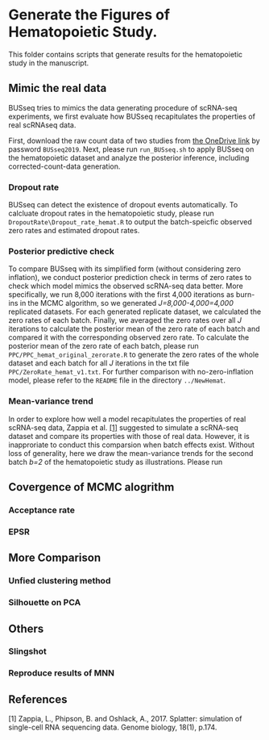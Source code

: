 # Generate the Figures of Hematopoietic Study.

This folder contains scripts that generate results for the hematopoietic study in the manuscript.

## Mimic the real data

BUSseq tries to mimics the data generating procedure of scRNA-seq experiments, we first evaluate how BUSseq recapitulates the properties of real scRNAseq data.

First, download the raw count data of two studies from [the OneDrive link](https://mycuhk-my.sharepoint.com/:u:/g/personal/1155082896_link_cuhk_edu_hk/EW-UIYqDLIRNk8DwWP823AUBKmeh_c9__Rs-7YrtOO34zA?e=PJlW1u) by password `BUSseq2019`. Next, please run `run_BUSseq.sh` to apply BUSseq on the hematopoietic dataset and analyze the posterior inference, including corrected-count-data generation.  

### Dropout rate

BUSseq can detect the existence of dropout events automatically. To calcluate dropout rates in the hematopoietic study, please run `DropoutRate\Dropout_rate_hemat.R` to output the batch-speicfic observed zero rates and estimated dropout rates.

### Posterior predictive check 

To compare BUSseq with its simplified form (without considering zero inflation), we conduct posterior prediction check in terms of zero rates to check which model mimics the observed scRNA-seq data better. More specifically, we run 8,000 iterations with the first 4,000 iterations as burn-ins in the MCMC algorithm, so we generated *J=8,000-4,000=4,000* replicated datasets. For each generated replicate dataset, we calculated the zero rates of each batch. Finally, we averaged the zero rates over all *J* iterations to calculate the posterior mean of the zero rate of each batch and compared it with the corresponding observed zero rate. To calculate the posterior mean of the zero rate of each batch, please run `PPC/PPC_hemat_original_zerorate.R` to generate the zero rates of the whole dataset and each batch for all *J* iterations in the txt file `PPC/ZeroRate_hemat_v1.txt`. For further comparison with no-zero-inflation model, please refer to the `README` file in the directory `../NewHemat`.

### Mean-variance trend

In order to explore how well a model recapitulates the properties of real scRNA-seq data, Zappia et al. [[1]](#1) suggested to simulate a scRNA-seq dataset and compare its properties with those of real data. However, it is inapproriate to conduct this comparsion when batch effects exist. Without loss of generality, here we draw the mean-variance trends for the second batch *b=2* of the hematopoietic study as illustrations. Please run 

## Covergence of MCMC alogrithm

### Acceptance rate

### EPSR

## More Comparison

### Unfied clustering method

### Silhouette on PCA

## Others

### Slingshot

### Reproduce results of MNN

## References
<a id="1">[1]</a> 
Zappia, L., Phipson, B. and Oshlack, A., 2017. Splatter: simulation of single-cell RNA sequencing data. Genome biology, 18(1), p.174.